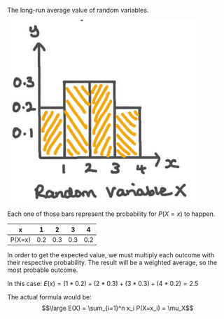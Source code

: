 The long-run average value of random variables.

![](../z_images/Pasted%20image%2020230506172400.png)


Each one of those bars represent the probability for $P(X=x)$ to happen.

| x   | 1   | 2   | 3   | 4   |
| --- | --- | --- | --- | --- |
| P(X=x) | 0.2 | 0.3 | 0.3 | 0.2 |


In order to get the expected value, we must multiply each outcome with their respective probability. The result will be a weighted average, so the most probable outcome.

In this case: $E(x) = (1*0.2) + (2*0.3) + (3*0.3) + (4*0.2) = 2.5$

The actual formula would be:
$$\large E(X) = \sum_{i=1}^n x_i P(X=x_i) = \mu_X$$
